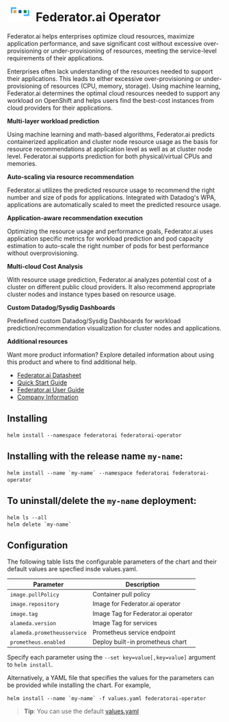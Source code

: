 # <img src="./logo.png" width=60/> Federator.ai Operator
Federator.ai helps enterprises optimize cloud resources, maximize application performance, and save significant cost without excessive over-provisioning or under-provisioning of resources, meeting the service-level requirements of their applications.

Enterprises often lack understanding of the resources needed to support their applications. This leads to either excessive over-provisioning or under-provisioning of resources (CPU, memory, storage). Using machine learning, Federator.ai determines the optimal cloud resources needed to support any workload on OpenShift and helps users find the best-cost instances from cloud providers for their applications.


**Multi-layer workload prediction**

Using machine learning and math-based algorithms, Federator.ai predicts containerized application and cluster node resource usage as the basis for resource recommendations at application level as well as at cluster node level. Federator.ai supports prediction for both physical/virtual CPUs and memories.


**Auto-scaling via resource recommendation**

Federator.ai utilizes the predicted resource usage to recommend the right number and size of pods for applications. Integrated with Datadog's WPA, applications are automatically scaled to meet the predicted resource usage.


**Application-aware recommendation execution**

Optimizing the resource usage and performance goals, Federator.ai uses application specific metrics for workload prediction and pod capacity estimation to auto-scale the right number of pods for best performance without overprovisioning.


**Multi-cloud Cost Analysis**

With resource usage prediction, Federator.ai analyzes potential cost of a cluster on different public cloud providers. It also recommend appropriate cluster nodes and instance types based on resource usage.


**Custom Datadog/Sysdig Dashboards**

Predefined custom Datadog/Sysdig Dashboards for workload prediction/recommendation visualization for cluster nodes and applications.


**Additional resources**

Want more product information? Explore detailed information about using this product and where to find additional help.

* [Federator.ai Datasheet](https://www.prophetstor.com/wp-content/uploads/2021/02/Federator.ai%C2%AE_202102ver.pdf)
* [Quick Start Guide](https://www.prophetstor.com/wp-content/uploads/2021/02/ProphetStor-Federator.ai-v4.4.1-Installation-Guide-v1.0.pdf)
* [Federator.ai User Guide](https://www.prophetstor.com/wp-content/uploads/2021/01/Federator.ai-4.4-User-Guide.pdf)
* [Company Information](https://www.prophetstor.com/)

## Installing
```
helm install --namespace federatorai federatorai-operator
```

## Installing with the release name `my-name`:
```
helm install --name `my-name` --namespace federatorai federatorai-operator
```

## To uninstall/delete the `my-name` deployment:
```
helm ls --all
helm delete `my-name`
```


## Configuration

The following table lists the configurable parameters of the chart and their default values are specfied insde values.yaml.

| Parameter                               | Description                                   |
| ----------------------------------------| --------------------------------------------- |
| `image.pullPolicy`                      | Container pull policy                         |
| `image.repository`                      | Image for Federator.ai operator               |
| `image.tag`                             | Image Tag for Federator.ai operator           |
| `alameda.version`                       | Image Tag for services                        |
| `alameda.prometheusservice`             | Prometheus service endpoint                   |
| `prometheus.enabled`                    | Deploy built-in prometheus chart              |

Specify each parameter using the `--set key=value[,key=value]` argument to `helm install`.

Alternatively, a YAML file that specifies the values for the parameters can be provided while installing the chart. For example,

```shell
helm install --name `my-name` -f values.yaml federatorai-operator
```

> **Tip**: You can use the default [values.yaml](values.yaml)
